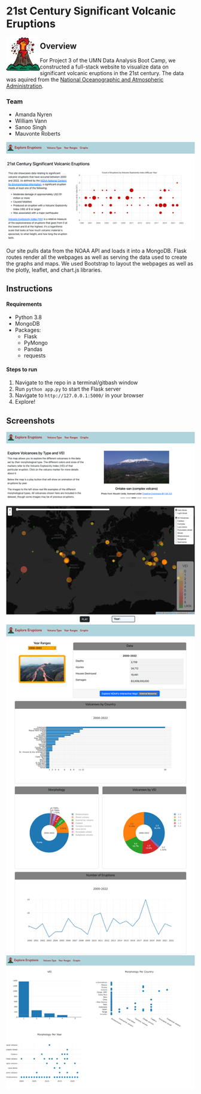 # 21st Century Significant Volcanic Eruptions
<img src="static/images/volcano.png" height="90" alt="volcano logo" style="float: left;"> 

## Overview 
For Project 3 of the UMN Data Analysis Boot Camp, we constructed a full-stack website to visualize data on significant volcanic eruptions in the 21st century. The data was aquired from the [National Oceanographic and Atmospheric Administration](https://www.ngdc.noaa.gov/hazard/volcano.shtml).  
### Team
* Amanda Nyren
* William Vann
* Sanoo Singh
* Mauvonte Roberts

![homepage screenshot](static/images/homepage.png)

Our site pulls data from the NOAA API and loads it into a MongoDB. Flask routes render all the webpages as well as serving the data used to create the graphs and maps. We used Bootstrap to layout the webpages as well as the plotly, leaflet, and chart.js libraries.  




## Instructions
#### Requirements
* Python 3.8
* MongoDB
* Packages: 
    * Flask
    * PyMongo
    * Pandas
    * requests

#### Steps to run
1. Navigate to the repo in a terminal/gitbash window
1. Run `python app.py` to start the Flask server
1. Navigate to `http://127.0.0.1:5000/` in your browser
1. Explore!

## Screenshots

![volcano type page screenshot](static/images/volcano_type.png)  
![year range page screenshot](static/images/year.png)  
![graphs page screenshot](static/images/graphs.png)
